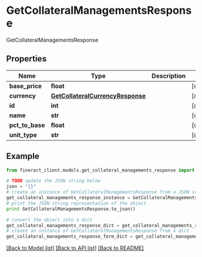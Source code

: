 # GetCollateralManagementsResponse

GetCollateralManagementsResponse

## Properties

Name | Type | Description | Notes
------------ | ------------- | ------------- | -------------
**base_price** | **float** |  | [optional] 
**currency** | [**GetCollateralCurrencyResponse**](GetCollateralCurrencyResponse.md) |  | [optional] 
**id** | **int** |  | [optional] 
**name** | **str** |  | [optional] 
**pct_to_base** | **float** |  | [optional] 
**unit_type** | **str** |  | [optional] 

## Example

```python
from fineract_client.models.get_collateral_managements_response import GetCollateralManagementsResponse

# TODO update the JSON string below
json = "{}"
# create an instance of GetCollateralManagementsResponse from a JSON string
get_collateral_managements_response_instance = GetCollateralManagementsResponse.from_json(json)
# print the JSON string representation of the object
print GetCollateralManagementsResponse.to_json()

# convert the object into a dict
get_collateral_managements_response_dict = get_collateral_managements_response_instance.to_dict()
# create an instance of GetCollateralManagementsResponse from a dict
get_collateral_managements_response_form_dict = get_collateral_managements_response.from_dict(get_collateral_managements_response_dict)
```
[[Back to Model list]](../README.md#documentation-for-models) [[Back to API list]](../README.md#documentation-for-api-endpoints) [[Back to README]](../README.md)


